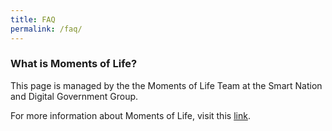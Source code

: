 ```yaml
---
title: FAQ
permalink: /faq/
---
```


### **What is Moments of Life?**

This page is managed by the the Moments of Life Team at the Smart Nation and Digital Government Group.

For more information about Moments of Life, visit this <a href='http://go.gov.sg/mol' target="_blank">link</a>. 
